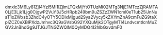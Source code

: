 dmxlc3M6Ly81ZjI4YzI5Mi1lZjlmLTQxMjYtOTUzMi02MTg3NjE1MTczZjRAMTA0LjE3Ljk1Ljg0OjgwP2VuY3J5cHRpb249bm9uZSZzZWN1cml0eT1ub25lJnNuaT1oZWxsb3ZhdC4yOTY5ODIxMjgud29ya2Vycy5kZXYmZnA9cmFuZG9taXplZCZ0eXBlPXdzJmhvc3Q9aGVsbG92YXQuMjk2OTgyMTI4LndvcmtlcnMuZGV2JnBhdGg9JTJGJTNGZWQlM0QyMDQ4I2hlbGxvdmF0
